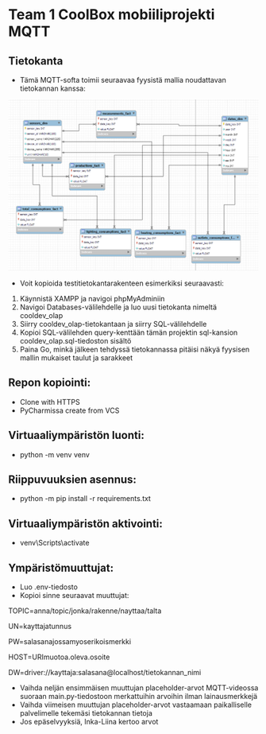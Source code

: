 # Team 1 CoolBox mobiiliprojekti MQTT
## Tietokanta
- Tämä MQTT-softa toimii seuraavaa fyysistä mallia noudattavan tietokannan kanssa:

![img.png](img.png)

- Voit kopioida testitietokantarakenteen esimerkiksi seuraavasti:
1) Käynnistä XAMPP ja navigoi phpMyAdminiin 
2) Navigoi Databases-välilehdelle ja luo uusi tietokanta nimeltä cooldev_olap
3) Siirry cooldev_olap-tietokantaan ja siirry SQL-välilehdelle
5) Kopioi SQL-välilehden query-kenttään tämän projektin sql-kansion cooldev_olap.sql-tiedoston sisältö
6) Paina Go, minkä jälkeen tehdyssä tietokannassa pitäisi näkyä fyysisen mallin mukaiset taulut ja sarakkeet

## Repon kopiointi:
- Clone with HTTPS
- PyCharmissa create from VCS

## Virtuaaliympäristön luonti:
- python -m venv venv

## Riippuvuuksien asennus:
- python -m pip install -r requirements.txt

## Virtuaaliympäristön aktivointi:
- venv\Scripts\activate

## Ympäristömuuttujat:

- Luo .env-tiedosto
- Kopioi sinne seuraavat muuttujat:

TOPIC=anna/topic/jonka/rakenne/nayttaa/talta

UN=kayttajatunnus

PW=salasanajossamyoserikoismerkki

HOST=URImuotoa.oleva.osoite

DW=driver://kayttaja:salasana@localhost/tietokannan_nimi

- Vaihda neljän ensimmäisen muuttujan placeholder-arvot MQTT-videossa suoraan main.py-tiedostoon merkattuihin arvoihin ilman lainausmerkkejä
- Vaihda viimeisen muuttujan placeholder-arvot vastaamaan paikalliselle palvelimelle tekemäsi tietokannan tietoja
- Jos epäselvyyksiä, Inka-Liina kertoo arvot
